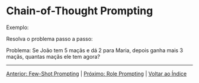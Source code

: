# Chain-of-Thought Prompting

Exemplo:

Resolva o problema passo a passo:

Problema: Se João tem 5 maçãs e dá 2 para Maria, depois ganha mais 3 maçãs, quantas maçãs ele tem agora?

---

[Anterior: Few-Shot Prompting](02_few_shot.md) | [Próximo: Role Prompting](04_role_prompt.md) | [Voltar ao Índice](../README.md) 